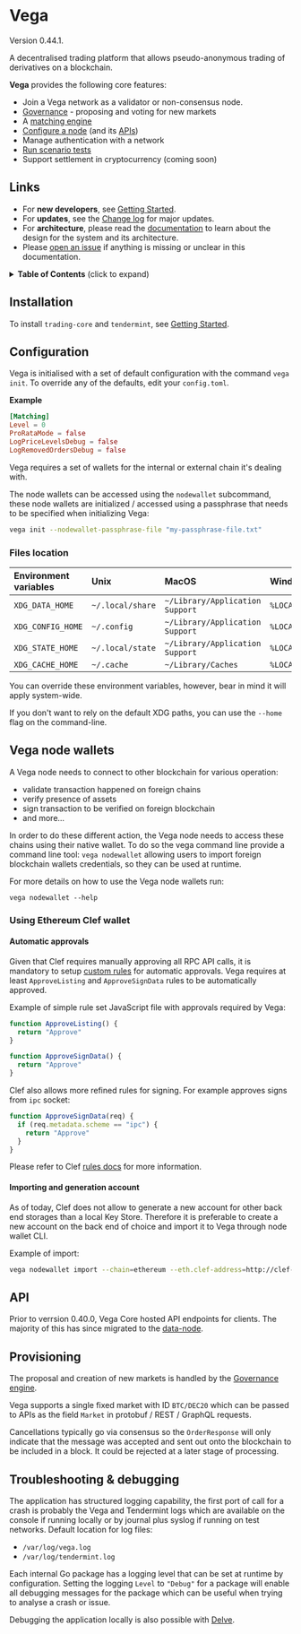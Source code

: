# Vega

Version 0.44.1.

A decentralised trading platform that allows pseudo-anonymous trading of derivatives on a blockchain.

**Vega** provides the following core features:

- Join a Vega network as a validator or non-consensus node.
- [Governance](./governance/README.md) - proposing and voting for new markets
- A [matching engine](./matching/README.md)
- [Configure a node](#configuration) (and its [APIs](#apis))
- Manage authentication with a network
- [Run scenario tests](./integration/README.md)
- Support settlement in cryptocurrency (coming soon)
## Links

- For **new developers**, see [Getting Started](GETTING_STARTED.md).
- For **updates**, see the [Change log](CHANGELOG.md) for major updates.
- For **architecture**, please read the [documentation](docs/index.md) to learn about the design for the system and its architecture.
- Please [open an issue](https://github.com/vegaprotocol/vega/issues/new) if anything is missing or unclear in this documentation.

<details>
  <summary><strong>Table of Contents</strong> (click to expand)</summary>

<!-- toc -->

- [Vega](#vega)
  - [Links](#links)
  - [Installation](#installation)
  - [Configuration](#configuration)
    - [Files location](#files-location)
  - [Vega node wallets](#vega-node-wallets)
    - [Using Ethereum Clef wallet](#using-ethereum-clef-wallet)
      - [Automatic approvals](#automatic-approvals)
      - [Importing and generation account](#importing-and-generation-account)
  - [API](#api)
  - [Provisioning](#provisioning)
  - [Troubleshooting & debugging](#troubleshooting--debugging)

<!-- tocstop -->

</details>

## Installation

To install `trading-core` and `tendermint`, see [Getting Started](GETTING_STARTED.md).

## Configuration

Vega is initialised with a set of default configuration with the command `vega init`. To override any of the defaults, edit your `config.toml`.

**Example**

```toml
[Matching]
Level = 0
ProRataMode = false
LogPriceLevelsDebug = false
LogRemovedOrdersDebug = false
```

Vega requires a set of wallets for the internal or external chain it's dealing with.

The node wallets can be accessed using the `nodewallet` subcommand, these node wallets are initialized / accessed using a passphrase that needs to be specified when initializing Vega:

```sh
vega init --nodewallet-passphrase-file "my-passphrase-file.txt"
```

### Files location

| Environment variables | Unix             | MacOS                           | Windows                |
| :-------------------- | :----------------| :------------------------------ | :--------------------- |
| `XDG_DATA_HOME`       | `~/.local/share` | `~/Library/Application Support` | `%LOCALAPPDATA%`       |
| `XDG_CONFIG_HOME`     | `~/.config`      | `~/Library/Application Support` | `%LOCALAPPDATA%`       |
| `XDG_STATE_HOME`      | `~/.local/state` | `~/Library/Application Support` | `%LOCALAPPDATA%`       |
| `XDG_CACHE_HOME`      | `~/.cache`       | `~/Library/Caches`              | `%LOCALAPPDATA%\cache` |

You can override these environment variables, however, bear in mind it will apply system-wide.

If you don't want to rely on the default XDG paths, you can use the `--home` flag on the command-line.

## Vega node wallets

A Vega node needs to connect to other blockchain for various operation:
- validate transaction happened on foreign chains
- verify presence of assets
- sign transaction to be verified on foreign blockchain
- and more...

In order to do these different action, the Vega node needs to access these chains using their native wallet. To do so the vega command line provide a command line tool:
`vega nodewallet` allowing users to import foreign blockchain wallets credentials, so they can be used at runtime.

For more details on how to use the Vega node wallets run:
```
vega nodewallet --help
```

### Using Ethereum Clef wallet

#### Automatic approvals

Given that Clef requires manually approving all RPC API calls, it is mandatory to setup
[custom rules](https://github.com/ethereum/go-ethereum/blob/master/cmd/clef/rules.md#rules) for automatic approvals. Vega requires at least `ApproveListing` and `ApproveSignData` rules to be automatically approved.

Example of simple rule set JavaScript file with approvals required by Vega:
```js
function ApproveListing() {
  return "Approve"
}

function ApproveSignData() {
  return "Approve"
}
```

Clef also allows more refined rules for signing. For example approves signs from `ipc` socket:
```js
function ApproveSignData(req) {
  if (req.metadata.scheme == "ipc") {
    return "Approve"
  }
}
```

Please refer to Clef [rules docs](https://github.com/ethereum/go-ethereum/blob/master/cmd/clef/rules.md#rules) for more information.

#### Importing and generation account

As of today, Clef does not allow to generate a new account for other back end storages than a local Key Store. Therefore it is preferable to create a new account on the back end of choice and import it to Vega through node wallet CLI.

Example of import:
```sh
vega nodewallet import --chain=ethereum --eth.clef-address=http://clef-address:port
```

## API

Prior to verrsion 0.40.0, Vega Core hosted API endpoints for clients. The majority of this has since migrated to the [data-node](https://github.com/vegaprotocol/data-node).
## Provisioning

The proposal and creation of new markets is handled by the [Governance engine](./governance/README.md).

Vega supports a single fixed market with ID `BTC/DEC20` which can be passed to APIs as the field `Market` in protobuf / REST / GraphQL requests.


Cancellations typically go via consensus so the `OrderResponse` will only indicate that the message was accepted and sent out onto the blockchain to be included in a block. It could be rejected at a later stage of processing.


## Troubleshooting & debugging

The application has structured logging capability, the first port of call for a crash is probably the Vega and Tendermint logs which are available on the console if running locally or by journal plus syslog if running on test networks. Default location for log files:

* `/var/log/vega.log`
* `/var/log/tendermint.log`

Each internal Go package has a logging level that can be set at runtime by configuration. Setting the logging `Level` to `"Debug"` for a package will enable all debugging messages for the package which can be useful when trying to analyse a crash or issue.

Debugging the application locally is also possible with [Delve](./DEBUG_WITH_DLV.md).
